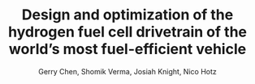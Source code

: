 ---
title: "Design and optimization of the hydrogen fuel cell drivetrain of the
world’s most fuel-efficient vehicle"
author: "Gerry Chen, Shomik Verma, Josiah Knight, Nico Hotz"
journal: "Duke University Energy Conference"
year: "2018"
Poster: "DEV_EWposter2018/poster_EW2018_DEV.pdf"
img: "DEV_EWposter2018/icon.png"
---